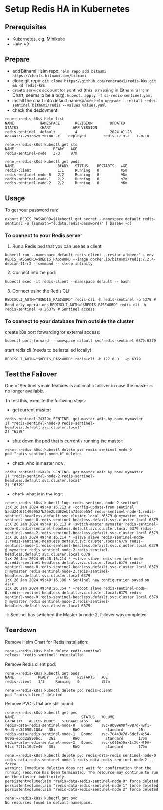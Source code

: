 # Setup Redis HA in Kubernetes

## Prerequisites
- Kubernetes, e.g. Minikube
- Helm v3

## Prepare
- add Bitnami Helm repo: `helm repo add bitnami https://charts.bitnami.com/bitnami`
- clone git repo: `git clone https://github.com/reneradoi/redis-k8s.git && cd redis-k8s`
- create service account for sentinel (this is missing in Bitnami's Helm Chart, seems to be a bug): `kubectl apply -f sa-redis-sentinel.yaml`
- install the chart into default namespace: `helm upgrade --install redis-sentinel bitnami/redis --values values.yaml`
- check the deployment:
```
rene:~/redis-k8s$ helm list
NAME            NAMESPACE       REVISION        UPDATED                                 STATUS          CHART          APP VERSION
redis-sentinel  default         4               2024-01-26 08:44:51.2538825 +0100 CET   deployed        redis-17.9.2   7.0.10

rene:~/redis-k8s$ kubectl get sts
NAME                  READY   AGE
redis-sentinel-node   3/3     97m

rene:~/redis-k8s$ kubectl get pods
NAME                    READY   STATUS    RESTARTS   AGE
redis-client            1/1     Running   0          85m
redis-sentinel-node-0   2/2     Running   0          98m
redis-sentinel-node-1   2/2     Running   0          97m
redis-sentinel-node-2   2/2     Running   0          96m
```

## Usage
To get your password run:

`export REDIS_PASSWORD=$(kubectl get secret --namespace default redis-sentinel -o jsonpath="{.data.redis-password}" | base64 -d)`

### To connect to your Redis server

1. Run a Redis pod that you can use as a client:

`kubectl run --namespace default redis-client --restart='Never' --env REDIS_PASSWORD=$REDIS_PASSWORD --image docker.io/bitnami/redis:7.2.4-debian-11-r2 --command -- sleep infinity`

2. Connect into the pod:

`kubectl exec -it redis-client --namespace default -- bash`

3. Connect using the Redis CLI:

`REDISCLI_AUTH="$REDIS_PASSWORD" redis-cli -h redis-sentinel -p 6379 # Read only operations`
`REDISCLI_AUTH="$REDIS_PASSWORD" redis-cli -h redis-sentinel -p 26379 # Sentinel access`

### To connect to your database from outside the cluster
create k8s port forwarding for external access:

`kubectl port-forward --namespace default svc/redis-sentinel 6379:6379`

start redis cli (needs to be installed locally):

`REDISCLI_AUTH="$REDIS_PASSWORD" redis-cli -h 127.0.0.1 -p 6379`

## Test the Failover
One of Sentinel's main features is automatic failover in case the master is no longer available.

To test this, execute the following steps:
- get current master:
```
redis-sentinel:26379> SENTINEL get-master-addr-by-name mymaster
1) "redis-sentinel-node-0.redis-sentinel-headless.default.svc.cluster.local"
2) "6379"
```

- shut down the pod that is currently running the master:
```
rene:~/redis-k8s$ kubectl delete pod redis-sentinel-node-0
pod "redis-sentinel-node-0" deleted
```

- check who is master now:
```
redis-sentinel:26379> SENTINEL get-master-addr-by-name mymaster
1) "redis-sentinel-node-2.redis-sentinel-headless.default.svc.cluster.local"
2) "6379"
```

- check what is in the logs:
```
rene:~/redis-k8s$ kubectl logs redis-sentinel-node-2 sentinel
1:X 26 Jan 2024 09:48:16.213 # +config-update-from sentinel 5add24b6f14969527b26e2b3d62ebfa73e2de554 redis-sentinel-node-1.redis-sentinel-headless.default.svc.cluster.local 26379 @ mymaster redis-sentinel-node-0.redis-sentinel-headless.default.svc.cluster.local 6379
1:X 26 Jan 2024 09:48:16.213 # +switch-master mymaster redis-sentinel-node-0.redis-sentinel-headless.default.svc.cluster.local 6379 redis-sentinel-node-2.redis-sentinel-headless.default.svc.cluster.local 6379
1:X 26 Jan 2024 09:48:16.214 * +slave slave redis-sentinel-node-1.redis-sentinel-headless.default.svc.cluster.local:6379 redis-sentinel-node-1.redis-sentinel-headless.default.svc.cluster.local 6379 @ mymaster redis-sentinel-node-2.redis-sentinel-headless.default.svc.cluster.local 6379
1:X 26 Jan 2024 09:48:16.214 * +slave slave redis-sentinel-node-0.redis-sentinel-headless.default.svc.cluster.local:6379 redis-sentinel-node-0.redis-sentinel-headless.default.svc.cluster.local 6379 @ mymaster redis-sentinel-node-2.redis-sentinel-headless.default.svc.cluster.local 6379
1:X 26 Jan 2024 09:48:16.306 * Sentinel new configuration saved on disk
1:X 26 Jan 2024 09:48:26.354 * +reboot slave redis-sentinel-node-0.redis-sentinel-headless.default.svc.cluster.local:6379 redis-sentinel-node-0.redis-sentinel-headless.default.svc.cluster.local 6379 @ mymaster redis-sentinel-node-2.redis-sentinel-headless.default.svc.cluster.local 6379
```
-> Sentinel has switched the Master to node 2, failover was completed

## Teardown
Remove Helm Chart for Redis installation:
```
rene:~/redis-k8s$ helm delete redis-sentinel
release "redis-sentinel" uninstalled
```

Remove Redis client pod:
```
rene:~/redis-k8s$ kubectl get pods
NAME           READY   STATUS    RESTARTS   AGE
redis-client   1/1     Running   0          157m

rene:~/redis-k8s$ kubectl delete pod redis-client
pod "redis-client" deleted
```

Remove PVC's that are still bound:
```
rene:~/redis-k8s$ kubectl get pvc
NAME                               STATUS   VOLUME                                     CAPACITY   ACCESS MODES   STORAGECLASS   AGE
redis-data-redis-sentinel-node-0   Bound    pvc-9b89e90f-987d-48f1-9ed3-ec32050c180a   3Gi        RWO            standard       20h
redis-data-redis-sentinel-node-1   Bound    pvc-76443e7d-5dcf-4c54-869a-eccd2a890bc1   3Gi        RWO            standard       170m
redis-data-redis-sentinel-node-2   Bound    pvc-c688e50a-2c3d-4790-91cc-7211c10d7e46   3Gi        RWO            standard       170m

rene:~/redis-k8s$ kubectl delete pvc redis-data-redis-sentinel-node-0 redis-data-redis-sentinel-node-1 redis-data-redis-sentinel-node-2 --force
warning: Immediate deletion does not wait for confirmation that the running resource has been terminated. The resource may continue to run on the cluster indefinitely.
persistentvolumeclaim "redis-data-redis-sentinel-node-0" force deleted
persistentvolumeclaim "redis-data-redis-sentinel-node-1" force deleted
persistentvolumeclaim "redis-data-redis-sentinel-node-2" force deleted

rene:~/redis-k8s$ kubectl get pvc
No resources found in default namespace.
```